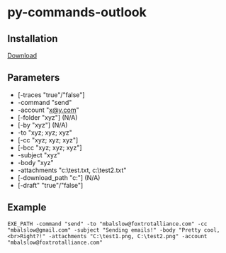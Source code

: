 # py-commands-outlook

## Installation
[Download](https://github.com/foxtrot-alliance/py-commands-outlook/releases/download/v0.0.1/py-commands-outlook_v0.0.1.zip)

## Parameters
* [-traces "true"/"false"]
* -command "send"
* -account "x@y.com"
* [-folder "xyz"] (N/A)
* [-by "xyz"] (N/A)
* -to "xyz; xyz; xyz"
* [-cc "xyz; xyz; xyz"]
* [-bcc "xyz; xyz; xyz"]
* -subject "xyz"
* -body "xyz"
* -attachments "c:\test.txt, c:\test2.txt"
* [-download_path "c:\"] (N/A)
* [-draft" "true"/"false"]

## Example
```
EXE_PATH -command "send" -to "mbalslow@foxtrotalliance.com" -cc "mbalslow@gmail.com" -subject "Sending emails!" -body "Pretty cool,<br>Right?!" -attachments "C:\test1.png, C:\test2.png" -account "mbalslow@foxtrotalliance.com"
```
